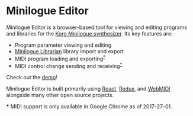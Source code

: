# Minilogue Editor

Minilogue Editor is a browser-based tool for viewing and editing programs and libraries for the
[Korg Minilogue synthesizer](http://www.korg.com/us/products/synthesizers/minilogue/). Its key
features are:
* Program parameter viewing and editing
* [Minilogue Librarian](http://www.korg.com/us/products/synthesizers/minilogue/librarian_contents.php)
library import and export
* MIDI program loading and exporting<sup id="midi">[*](#midi-note)</sup>
* MIDI control change sending and receiving<sup id="midi">[*](#midi-note)</sup>

Check out the [demo](https://jeffkistler.github.io/minilogue-editor/)!

Minilogue Editor is built primarily using [React](https://reactjs.org/),
[Redux](https://redux.js.org/), and [WebMIDI](https://webaudio.github.io/web-midi-api/) alongside
many other open source projects.


<b id="midi-note">*</b> MIDI support is only available in Google Chrome as of 2017-27-01.
